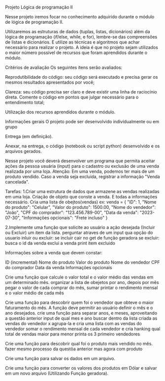 Projeto Lógica de programação II

Nesse projeto iremos focar no conhecimento adquirido durante o módulo de lógica de programação II.

Utilizaremos as estruturas de dados (tuplas, listas, dicionários) além da lógica de programação (if/else, while, e for), lembre-se das compreensões de listas e dicionários. E utilize as técnicas e algoritmos que achar necessário para realizar o projeto. A ideia é que no projeto sejam utilizados o maior número possível de recursos que foram aprendidos durante o módulo.

Critérios de avaliação
Os seguintes itens serão avaliados:

Reprodutibilidade do código: seu código será executado e precisa gerar os mesmos resultados apresentados por você;

Clareza: seu código precisa ser claro e deve existir uma linha de raciocínio direta. Comente o código em pontos que julgar necessário para o entendimento total;

Utilização dos recursos aprendidos durante o módulo.

Informações gerais
O projeto pode ser desenvolvido individualmente ou em grupo

Entrega (em definição).

Anexar, na entrega, o código (notebook ou script python) desenvolvido e os arquivos gerados.

Nesse projeto você deverá desenvolver um programa que permita aceitar ações da pessoa usuária (input) para o cadastro ou exclusão de uma venda realizada por uma loja. Atenção: Em uma venda, podemos ter mais de um produto vendido. Caso a venda seja excluída, registrar a informação "Venda cancelada".

Tarefas:
1.Criar uma estrutura de dados que armazene as vendas realizadas em uma loja.
Criação de objeto que conste a venda. E todas a informações necessário.
Cria uma lista de obejtos(vendas)
ex:
venda =  {
        "ID": 1,
        "Nome do produto": "Celular",
        "Valor do produto": 1500.00,
        "Nome do vendedor": "João",
        "CPF do comprador": "123.456.789-00",
        "Data da venda": "2023-07-30",
        "Informações opcionais": "Frete incluso"
    }


2.Implemente uma função que solicite ao usuário a ação desejada (Incluir ou Excluir) um item da lista.
perguntar atraves de um input qua opção do usuario
inluir ou excluir:
se incluir cair no get de função geradora
se excluir:
busca o id da venda
exclui a venda
print item excluido

Informações sobre a venda que devem constar:

ID (incremental)
Nome do produto
Valor do produto
Nome do vendedor
CPF do comprador
Data da venda
Informações opcionais

Crie uma função que calcule o valor total e o valor médio das vendas em um determinado mês.
organizar a lista de obejetos por ano, depois por mês 
pegar o valor de cada comprar do mês, sumar 
printar o rendimento mensal
e o valor médio de cada mês


Crie uma função para descobrir quem foi o vendedor que obteve o maior faturamento do mês. A função deve permitir ao usuário definir o mês e o ano desejados.
crie uma função para separar anos, e meses, aproveitando a questão anterior 
input de qual mes e ano
buscar dentro da lista criada as vendas do vendedor x 
agrupa-la e cria uma lista com as vendas do vendedor
somar o rendimento mensal de cada vendedor
e cria hanking qual total de vendas maior para menor
printa os 3 primeiro  vendedores

Crie uma função para descobrir qual foi o produto mais vendido no mês.
fazer mesmo processo da questõa anterior mas agora com produto

Crie uma função para salvar os dados em um arquivo.

Crie uma função para converter os valores dos produtos em Dólar e salvar em um novo arquivo (Utilizando Função geradora).